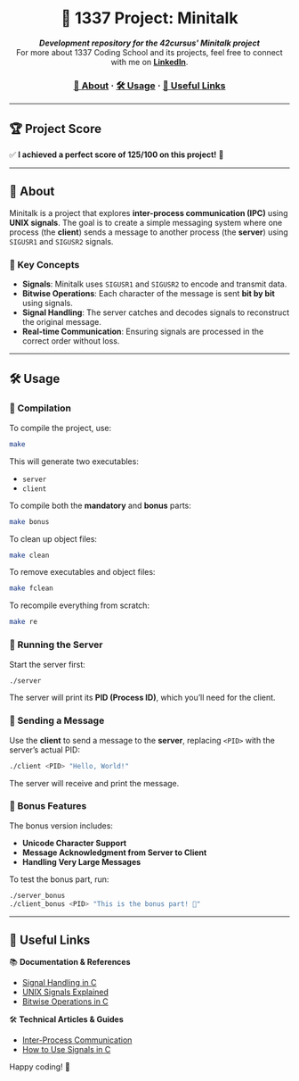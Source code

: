 <h1 align="center">📡 1337 Project: Minitalk</h1>

<p align="center">
  <b><i>Development repository for the 42cursus' Minitalk project</i></b><br>
  For more about 1337 Coding School and its projects, feel free to connect with me on <a href="https://www.linkedin.com/in/tellat-ilyas/"><b>LinkedIn</b></a>.
</p>

<h3 align="center">
  <a href="#-about">📖 About</a>
  <span> · </span>
  <a href="#-usage">🛠 Usage</a>
  <span> · </span>
  <a href="#-useful-links">🔗 Useful Links</a>
</h3>

---

## 🏆 Project Score
✅ **I achieved a perfect score of 125/100 on this project!** 🎯

---

## 📖 About

Minitalk is a project that explores **inter-process communication (IPC)** using **UNIX signals**. The goal is to create a simple messaging system where one process (the **client**) sends a message to another process (the **server**) using `SIGUSR1` and `SIGUSR2` signals.

### 📌 Key Concepts
- **Signals**: Minitalk uses `SIGUSR1` and `SIGUSR2` to encode and transmit data.
- **Bitwise Operations**: Each character of the message is sent **bit by bit** using signals.
- **Signal Handling**: The server catches and decodes signals to reconstruct the original message.
- **Real-time Communication**: Ensuring signals are processed in the correct order without loss.

---

## 🛠 Usage

### 🔹 Compilation
To compile the project, use:
```sh
make
```
This will generate two executables:
- `server`
- `client`

To compile both the **mandatory** and **bonus** parts:
```sh
make bonus
```

To clean up object files:
```sh
make clean
```
To remove executables and object files:
```sh
make fclean
```
To recompile everything from scratch:
```sh
make re
```

### 🔹 Running the Server
Start the server first:
```sh
./server
```
The server will print its **PID (Process ID)**, which you’ll need for the client.

### 🔹 Sending a Message
Use the **client** to send a message to the **server**, replacing `<PID>` with the server’s actual PID:
```sh
./client <PID> "Hello, World!"
```
The server will receive and print the message.

### 🔹 Bonus Features
The bonus version includes:
- **Unicode Character Support**
- **Message Acknowledgment from Server to Client**
- **Handling Very Large Messages**

To test the bonus part, run:
```sh
./server_bonus
./client_bonus <PID> "This is the bonus part! 🚀"
```

---

## 📌 Useful Links

📚 **Documentation & References**
- [Signal Handling in C](https://man7.org/linux/man-pages/man2/signal.2.html)
- [UNIX Signals Explained](https://www.gnu.org/software/libc/manual/html_node/Signal-Handling.html)
- [Bitwise Operations in C](https://www.geeksforgeeks.org/bitwise-operators-in-c-cpp/)

🛠 **Technical Articles & Guides**
- [Inter-Process Communication](https://www.tldp.org/LDP/tlk/ipc/ipc.html)
- [How to Use Signals in C](https://www.ibm.com/docs/en/i/7.3?topic=ssw_ibm_i_73/rzab6/pthsig.htm)

Happy coding! 🚀

